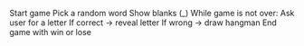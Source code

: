 Start game
Pick a random word
Show blanks (_)
While game is not over:
    Ask user for a letter
    If correct → reveal letter
    If wrong → draw hangman
End game with win or lose